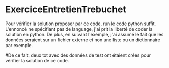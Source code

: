 # ExerciceEntretienTrebuchet

Pour vérifier la solution proposer par ce code, run le code python suffit. 
L'ennoncé ne spécifiant pas de language, j'ai prit la liberté de coder la solution en python.
De plus, en suivant l'exemple, j'ai assumé le fait que les données seraient sur un fichier externe et non une liste ou un dictionnaire par exemple.

#De ce fait, deux txt avec des données de test ont étaient crées pour vérifier la solution de ce code.
